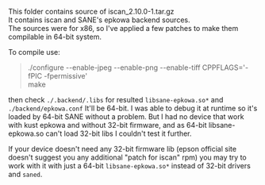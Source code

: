 This folder contains source of iscan_2.10.0-1.tar.gz  
It contains iscan and SANE's epkowa backend sources.   
The sources were for x86, so I've applied a few patches to make them compilable in 64-bit system. 

To compile use:
> ./configure --enable-jpeg --enable-png --enable-tiff CPPFLAGS='-fPIC -fpermissive'  
> make

then check `./.backend/.libs` for resulted `libsane-epkowa.so*` and `./backend/epkowa.conf`
It'll be 64-bit. I was able to debug it at runtime so it's loaded by 64-bit SANE without a problem.
But I had no device that work with kust epkowa and without 32-bit firmware, and as 64-bit libsane-epkowa.so can't load 32-bit libs I couldn't test it further.

If your device doesn't need any 32-bit firmware lib (epson official site doesn't suggest you any additional "patch for iscan" rpm) you may try to work with it with just a 64-bit `libsane-epkowa.so*` instead of 32-bit drivers and `saned`.
